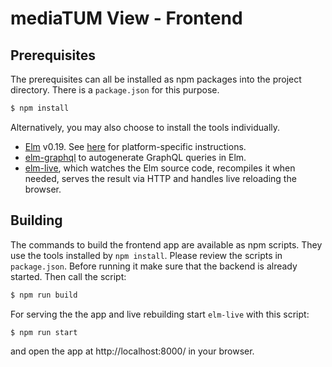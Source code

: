 
# mediaTUM View - Frontend

## Prerequisites

The prerequisites can all be installed as npm packages into the project directory.
There is a `package.json` for this purpose.

```sh
$ npm install
```

Alternatively, you may also choose to install the tools individually.

- [Elm](http://elm-lang.org/) v0.19. See [here](https://guide.elm-lang.org/install.html) for platform-specific instructions.
- [elm-graphql](https://github.com/dillonkearns/elm-graphql) to autogenerate GraphQL queries in Elm.
- [elm-live](https://github.com/tomekwi/elm-live), which watches the Elm source code, recompiles it when needed, serves the result via HTTP and handles live reloading the browser.

## Building

The commands to build the frontend app are available as npm scripts. They use the tools installed by `npm install`.
Please review the scripts in `package.json`. Before running it make sure that the backend is already started. Then call the script:

```sh
$ npm run build
```

For serving the the app and live rebuilding start `elm-live` with this script:

```sh
$ npm run start
```

and open the app at http://localhost:8000/ in your browser.
